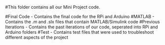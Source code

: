 #This folder contains all our Mini Project code.

#Final Code - Contains the final code for the RPi and Arduino
#MATLAB - Contains the .m and .slx files that contain MATLAB/Simulink code
#Previous Iterations - Contains the past iterations of our code, seperated into RPi and Arduino folders
#Test - Contains test files that were used to troubleshoot different aspects of the project

